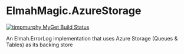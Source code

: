 # ElmahMagic.AzureStorage

[![timpmurphy MyGet Build Status](https://www.myget.org/BuildSource/Badge/timpmurphy?identifier=36d63741-a414-465a-83f9-6710ea5a4694)](https://www.myget.org/)

An Elmah.ErrorLog implementation that uses Azure Storage (Queues & Tables) as its backing store
